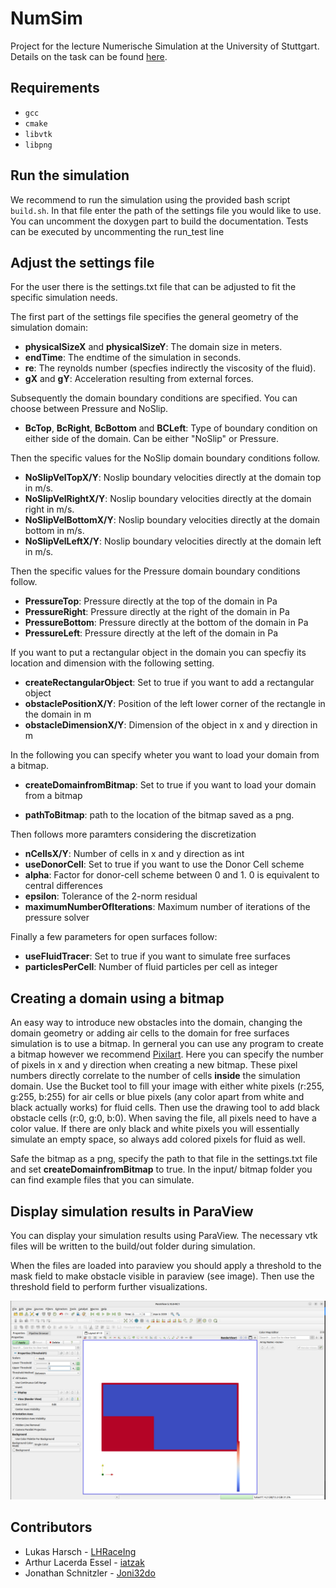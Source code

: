 # NumSim
Project for the lecture Numerische Simulation at the University of Stuttgart. Details on the task can be found [here](https://numsim-exercises.readthedocs.io/en/latest/index.html).

## Requirements
* `gcc`
* `cmake`
* `libvtk`
* `libpng` 


## Run the simulation
We recommend to run the simulation using the provided bash script `build.sh`. In that file enter the path of the settings file you would like to use. You can uncomment the doxygen part to build the documentation. Tests can be executed by uncommenting the run_test line

## Adjust the settings file
For the user there is the settings.txt file that can be adjusted to 
fit the specific simulation needs. 

The first part of the settings file specifies the general geometry 
of the simulation domain:

* **physicalSizeX** and **physicalSizeY**: The domain size in meters.
* **endTime**: The endtime of the simulation in seconds.
* **re**: The reynolds number (specfies indirectly the viscosity of the fluid).
* **gX** and **gY**: Acceleration resulting from external forces.

Subsequently the domain boundary conditions are specified. You can choose between Pressure and NoSlip.

* **BcTop**, **BcRight**, **BcBottom** and **BCLeft**: Type of boundary condition on either side of the domain. Can be either "NoSlip" or Pressure.

Then the specific values for the NoSlip domain boundary conditions follow.

* **NoSlipVelTopX/Y**: Noslip boundary velocities directly at the domain top in m/s.
* **NoSlipVelRightX/Y**: Noslip boundary velocities directly at the domain right in m/s.
* **NoSlipVelBottomX/Y**: Noslip boundary velocities directly at the domain bottom in m/s.
* **NoSlipVelLeftX/Y**: Noslip boundary velocities directly at the domain left in m/s.

Then the specific values for the Pressure domain boundary conditions follow.

* **PressureTop**: Pressure directly at the top of the domain in Pa
* **PressureRight**: Pressure directly at the right of the domain in Pa
* **PressureBottom**: Pressure directly at the bottom of the domain in Pa
* **PressureLeft**: Pressure directly at the left of the domain in Pa

If you want to put a rectangular object in the domain you can specfiy its location 
and dimension with the following setting.

* **createRectangularObject**: Set to true if you want to add a rectangular object
* **obstaclePositionX/Y**: Position of the left lower corner of the rectangle in the domain in m 
* **obstacleDimensionX/Y**: Dimension of the object in x and y direction in m

In the following you can specify wheter you want to load your domain from a bitmap.

* **createDomainfromBitmap**: Set to true if you want to load your domain from a bitmap

* **pathToBitmap**: path to the location of the bitmap saved as a png.

Then follows more paramters considering the discretization

* **nCellsX/Y**: Number of cells in x and y direction as int
* **useDonorCell**: Set to true if you want to use the Donor Cell scheme
* **alpha**: Factor for donor-cell scheme between 0 and 1. 0 is equivalent to central differences
* **epsilon**: Tolerance of the 2-norm residual 
* **maximumNumberOfIterations**: Maximum number of iterations of the pressure solver 

Finally a few parameters for open surfaces follow:

* **useFluidTracer**: Set to true if you want to simulate free surfaces
* **particlesPerCell**: Number of fluid particles per cell as integer



## Creating a domain using a bitmap
An easy way to introduce new obstacles into the domain, changing the domain 
geometry or adding air cells to the domain for free surfaces simulation is to use 
a bitmap. In gerneral you can use any program to create a bitmap however we recommend
[Pixilart](https://www.pixilart.com/). Here you can specify the number of pixels 
in x and y direction when creating a new bitmap. These pixel numbers directly correlate to the number of cells **inside** the simulation domain. Use the Bucket 
tool to fill your image with either white pixels (r:255, g:255, b:255) for air cells 
or blue pixels (any color apart from white and black actually works) for fluid cells.
Then use the drawing tool to add black obstacle cells (r:0, g:0, b:0). When saving 
the file, all pixels need to have a color value. If there are only black and white 
pixels you will essentially simulate an empty space, so always add colored pixels 
for fluid as well.

Safe the bitmap as a png, specify the path to that file in the settings.txt file 
and set **createDomainfromBitmap** to true. In the input/ bitmap folder you can find 
example files that you can simulate. 


## Display simulation results in ParaView
You can display your simulation results using ParaView. The necessary vtk files
will be written to the build/out folder during simulation. 

When the files are loaded into paraview you should apply a threshold to the mask 
field to make obstacle visible in paraview (see image). Then use the threshold field to perform further visualizations. 

![mask](mask.png)



## Contributors

* Lukas Harsch - [LHRaceIng](https://github.com/LHRaceIng)
* Arthur Lacerda Essel - [iatzak](https://github.com/iatzak)
* Jonathan Schnitzler - [Joni32do](https://github.com/Joni32do)
